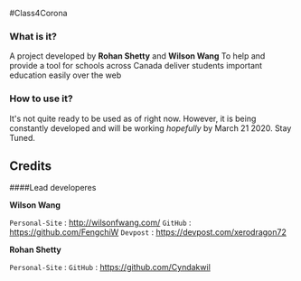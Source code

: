 #Class4Corona

### What is it?

A project developed by **Rohan Shetty** and **Wilson Wang**
To help and provide a tool for schools across Canada deliver students important education easily over the web

### How to use it?

It's not quite ready to be used as of right now. However, it is being constantly developed and will be working *hopefully* by March 21 2020. Stay Tuned.
## Credits

####Lead developeres

**Wilson Wang**

`Personal-Site` : <http://wilsonfwang.com/>
`GitHub` : <https://github.com/FengchiW>
`Devpost` : <https://devpost.com/xerodragon72>

**Rohan Shetty**

`Personal-Site` :
`GitHub` : <https://github.com/Cyndakwil>
